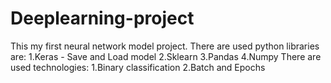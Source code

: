# Deeplearning-project

This my first neural network model project.
There are used python libraries are:
    1.Keras - Save and Load model
    2.Sklearn
    3.Pandas
    4.Numpy
There are used technologies:
    1.Binary classification
    2.Batch and Epochs
